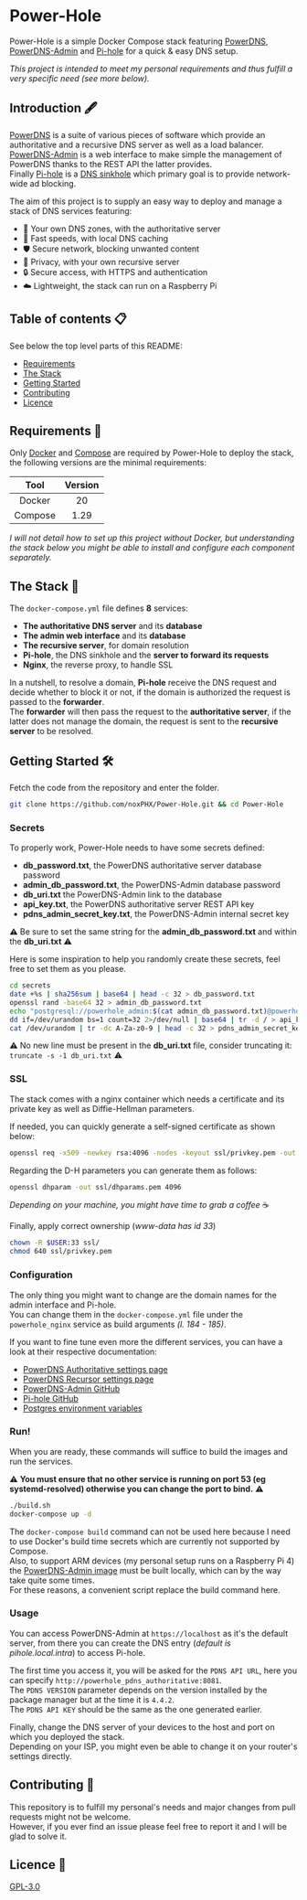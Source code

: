 # Power-Hole

Power-Hole is a simple Docker Compose stack featuring [PowerDNS](https://github.com/PowerDNS/pdns), [PowerDNS-Admin](https://github.com/ngoduykhanh/PowerDNS-Admin) and [Pi-hole](https://github.com/pi-hole/pi-hole) for a quick & easy DNS setup.  

*This project is intended to meet my personal requirements and thus fulfill a very specific need (see more below).*  

## Introduction 🖋️
[PowerDNS](https://github.com/PowerDNS/pdns) is a suite of various pieces of software which provide an authoritative and a recursive DNS server as well as a load balancer.  
[PowerDNS-Admin](https://github.com/ngoduykhanh/PowerDNS-Admin) is a web interface to make simple the management of PowerDNS thanks to the REST API the latter provides.  
Finally [Pi-hole](https://github.com/pi-hole/pi-hole) is a [DNS sinkhole](https://en.wikipedia.org/wiki/DNS_sinkhole) which primary goal is to provide network-wide ad blocking.  

The aim of this project is to supply an easy way to deploy and manage a stack of DNS services featuring:
+ 👮 Your own DNS zones, with the authoritative server
+ 🚀 Fast speeds, with local DNS caching
+ 🛡️ Secure network, blocking unwanted content
+ 🚫 Privacy, with your own recursive server
+ 🔒 Secure access, with HTTPS and authentication
+ ☁️ Lightweight, the stack can run on a Raspberry Pi

## Table of contents 📋
See below the top level parts of this README:

+ [Requirements](#requirements-)
+ [The Stack](#the-stack-)
+ [Getting Started](#getting-started-%EF%B8%8F)
+ [Contributing](#contributing-)
+ [Licence](#licence-)

## Requirements 🧰
Only [Docker](https://docs.docker.com/get-docker/) and [Compose](https://docs.docker.com/compose/) are required by Power-Hole to deploy the stack, the following versions are the minimal requirements:

| Tool          | Version |
|:-------------:|:-------:|
| Docker        | 20      |
| Compose       | 1.29    |

*I will not detail how to set up this project without Docker, but understanding the stack below you might be able to install and configure each component separately.*

## The Stack 🐳

The `docker-compose.yml` file defines **8** services:
+ **The authoritative DNS server** and its **database**
+ **The admin web interface** and its **database**
+ **The recursive server**, for domain resolution
+ **Pi-hole**, the DNS sinkhole and the **server to forward its requests**
+ **Nginx**, the reverse proxy, to handle SSL

In a nutshell, to resolve a domain, **Pi-hole** receive the DNS request and decide whether to block it or not, if the domain is authorized the request is passed to the **forwarder**.  
The **forwarder** will then pass the request to the **authoritative server**, if the latter does not manage the domain, the request is sent to the **recursive server** to be resolved.

## Getting Started 🛠️
Fetch the code from the repository and enter the folder.
```bash
git clone https://github.com/noxPHX/Power-Hole.git && cd Power-Hole
```

### Secrets
To properly work, Power-Hole needs to have some secrets defined:
+ **db_password.txt**, the PowerDNS authoritative server database password
+ **admin_db_password.txt**, the PowerDNS-Admin database password
+ **db_uri.txt** the PowerDNS-Admin link to the database
+ **api_key.txt**, the PowerDNS authoritative server REST API key
+ **pdns_admin_secret_key.txt**, the PowerDNS-Admin internal secret key

⚠️ Be sure to set the same string for the **admin_db_password.txt** and within the **db_uri.txt** ⚠️  

Here is some inspiration to help you randomly create these secrets, feel free to set them as you please.
```bash
cd secrets
date +%s | sha256sum | base64 | head -c 32 > db_password.txt
openssl rand -base64 32 > admin_db_password.txt
echo "postgresql://powerhole_admin:$(cat admin_db_password.txt)@powerhole_pdns_admin_db/powerhole_admin" > db_uri.txt
dd if=/dev/urandom bs=1 count=32 2>/dev/null | base64 | tr -d / > api_key.txt
cat /dev/urandom | tr -dc A-Za-z0-9 | head -c 32 > pdns_admin_secret_key.txt
```

⚠️ No new line must be present in the **db_uri.txt** file, consider truncating it: `truncate -s -1 db_uri.txt` ⚠️  

### SSL
The stack comes with a nginx container which needs a certificate and its private key as well as Diffie-Hellman parameters.  

If needed, you can quickly generate a self-signed certificate as shown below:
```bash
openssl req -x509 -newkey rsa:4096 -nodes -keyout ssl/privkey.pem -out ssl/fullchain.pem -days 365 -subj '/CN=localhost' -addext "subjectAltName=DNS:pdns.local.intra,DNS:pihole.local.intra,IP:127.0.0.1,IP:0.0.0.0"
```

Regarding the D-H parameters you can generate them as follows:
```bash
openssl dhparam -out ssl/dhparams.pem 4096
```
*Depending on your machine, you might have time to grab a coffee* ☕

Finally, apply correct ownership (*www-data has id 33*)
```bash
chown -R $USER:33 ssl/
chmod 640 ssl/privkey.pem
```

### Configuration
The only thing you might want to change are the domain names for the admin interface and Pi-hole.  
You can change them in the `docker-compose.yml` file under the `powerhole_nginx` service as build arguments *(l. 184 - 185)*.  

If you want to fine tune even more the different services, you can have a look at their respective documentation:
+ [PowerDNS Authoritative settings page](https://doc.powerdns.com/authoritative/settings.html)
+ [PowerDNS Recursor settings page](https://doc.powerdns.com/recursor/settings.html)
+ [PowerDNS-Admin GitHub](https://github.com/ngoduykhanh/PowerDNS-Admin)
+ [Pi-hole GitHub](https://github.com/pi-hole/docker-pi-hole)
+ [Postgres environment variables](https://github.com/docker-library/docs/tree/master/postgres#how-to-extend-this-image)

### Run!

When you are ready, these commands will suffice to build the images and run the services.  

⚠️ **You must ensure that no other service is running on port 53 (eg systemd-resolved) otherwise you can change the port to bind.** ⚠️

```bash
./build.sh
docker-compose up -d
```
The `docker-compose build` command can not be used here because I need to use Docker's build time secrets which are currently not supported by Compose.  
Also, to support ARM devices (my personal setup runs on a Raspberry Pi 4) the [PowerDNS-Admin image](https://hub.docker.com/r/ngoduykhanh/powerdns-admin) must be built locally, which can by the way take quite some times.  
For these reasons, a convenient script replace the build command here.

### Usage
You can access PowerDNS-Admin at `https://localhost` as it's the default server, from there you can create the DNS entry (*default is pihole.local.intra*) to access Pi-hole.

The first time you access it, you will be asked for the `PDNS API URL`, here you can specify `http://powerhole_pdns_authoritative:8081`.  
The `PDNS VERSION` parameter depends on the version installed by the package manager but at the time it is `4.4.2`.  
The `PDNS API KEY` should be the same as the one generated earlier.  

Finally, change the DNS server of your devices to the host and port on which you deployed the stack.  
Depending on your ISP, you might even be able to change it on your router's settings directly.  


## Contributing 🤝
This repository is to fulfill my personal's needs and major changes from pull requests might not be welcome.  
However, if you ever find an issue please feel free to report it and I will be glad to solve it.  

## Licence 📃
[GPL-3.0](https://github.com/noxPHX/Power-Hole/blob/main/LICENSE)
